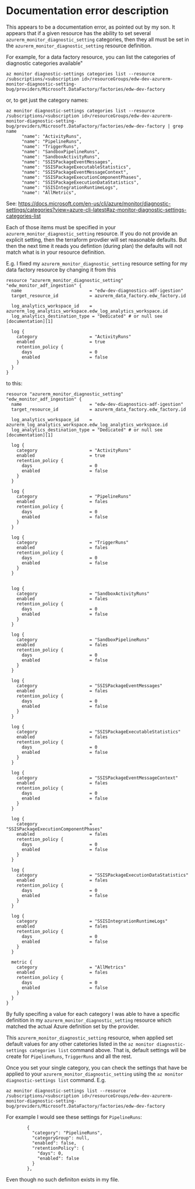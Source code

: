 # Documentation error description

This appears to be a documentation error, as pointed out by my son. It
appears that if a given resource has the ability to set several
`azurerm_monitor_diagnostic_setting` categories, then they all must be
set in the `azurerm_monitor_diagnostic_setting` resource definition.

For example, for a data factory resource, you can
list the categories of diagnostic categories available"
```
az monitor diagnostic-settings categories list --resource /subscriptions/<subscription id>/resourceGroups/edw-dev-azurerm-monitor-diagnostic-setting-bug/providers/Microsoft.DataFactory/factories/edw-dev-factory 
```
or, to get just the category names:
```
az monitor diagnostic-settings categories list --resource /subscriptions/<subscription id>/resourceGroups/edw-dev-azurerm-monitor-diagnostic-setting-bug/providers/Microsoft.DataFactory/factories/edw-dev-factory | grep name
      "name": "ActivityRuns",
      "name": "PipelineRuns",
      "name": "TriggerRuns",
      "name": "SandboxPipelineRuns",
      "name": "SandboxActivityRuns",
      "name": "SSISPackageEventMessages",
      "name": "SSISPackageExecutableStatistics",
      "name": "SSISPackageEventMessageContext",
      "name": "SSISPackageExecutionComponentPhases",
      "name": "SSISPackageExecutionDataStatistics",
      "name": "SSISIntegrationRuntimeLogs",
      "name": "AllMetrics",
```

See:
https://docs.microsoft.com/en-us/cli/azure/monitor/diagnostic-settings/categories?view=azure-cli-latest#az-monitor-diagnostic-settings-categories-list

Each of those items must be specified in your
`azurerm_monitor_diagnostic_setting` resource. If you do not provide
an explicit setting, then the terraform provdier will set reasonable
defaults. But then the next time it reads you defintion (during plan)
the defaults will not match what is in your resource definition. 

E.g. I fixed my `azurerm_monitor_diagnostic_setting` resource setting for
my data factory resource by changing it from this

```
resource "azurerm_monitor_diagnostic_setting" "edw_monitor_adf_ingestion" {
  name                          = "edw-dev-diagnostics-adf-igestion"
  target_resource_id            = azurerm_data_factory.edw_factory.id

  log_analytics_workspace_id    = azurerm_log_analytics_workspace.edw_log_analytics_workspace.id
  log_analytics_destination_type = "Dedicated" # or null see [documentation][1]

  log {
    category                    = "ActivityRuns"
    enabled                     = true
    retention_policy {
      days                      = 0
      enabled                   = false
    }
  }
}
```
to this:
```
resource "azurerm_monitor_diagnostic_setting" "edw_monitor_adf_ingestion" {
  name                          = "edw-dev-diagnostics-adf-igestion"
  target_resource_id            = azurerm_data_factory.edw_factory.id

  log_analytics_workspace_id    = azurerm_log_analytics_workspace.edw_log_analytics_workspace.id
  log_analytics_destination_type = "Dedicated" # or null see [documentation][1]

  log {
    category                    = "ActivityRuns"
    enabled                     = true
    retention_policy {
      days                      = 0
      enabled                   = false
    }
  }

  log {
    category                    = "PipelineRuns"
    enabled                     = fales
    retention_policy {
      days                      = 0
      enabled                   = false
    }
  }

  log {
    category                    = "TriggerRuns"
    enabled                     = fales
    retention_policy {
      days                      = 0
      enabled                   = false
    }
  }


  log {
    category                    = "SandboxActivityRuns"
    enabled                     = fales
    retention_policy {
      days                      = 0
      enabled                   = false
    }
  }

  log {
    category                    = "SandboxPipelineRuns"
    enabled                     = fales
    retention_policy {
      days                      = 0
      enabled                   = false
    }
  }

  log {
    category                    = "SSISPackageEventMessages"
    enabled                     = fales
    retention_policy {
      days                      = 0
      enabled                   = false
    }
  }

  log {
    category                    = "SSISPackageExecutableStatistics"
    enabled                     = fales
    retention_policy {
      days                      = 0
      enabled                   = false
    }
  }

  log {
    category                    = "SSISPackageEventMessageContext"
    enabled                     = fales
    retention_policy {
      days                      = 0
      enabled                   = false
    }
  }

  log {
    category                    = "SSISPackageExecutionComponentPhases"
    enabled                     = fales
    retention_policy {
      days                      = 0
      enabled                   = false
    }
  }

  log {
    category                    = "SSISPackageExecutionDataStatistics"
    enabled                     = fales
    retention_policy {
      days                      = 0
      enabled                   = false
    }
  }

  log {
    category                    = "SSISIntegrationRuntimeLogs"
    enabled                     = fales
    retention_policy {
      days                      = 0
      enabled                   = false
    }
  }

  metric {
    category                    = "AllMetrics"
    enabled                     = fales
    retention_policy {
      days                      = 0
      enabled                   = false
    }
  }
}
```

By fully specifing a value for each category I was able to have a
specific definition in my `azurerm_monitor_diagnostic_setting`
resource which matched the actual Azure definition set by the
provider. 



This `azurerm_monitor_diagnostic_setting` resource, when applied set
default values for any other catetories listed in the `az monitor diagnostic-settings categories list`
command above. That is, default settings will be create for
`PipelineRuns`, `TriggerRuns` and all the rest.

Once you set your single category, you can check the settings that
have be applied to your `azurerm_monitor_diagnostic_setting` using the
`az monitor diagnostic-settings list` command. E.g.
```
az monitor diagnostic-settings list --resource /subscriptions/<subscription id>/resourceGroups/edw-dev-azurerm-monitor-diagnostic-setting-bug/providers/Microsoft.DataFactory/factories/edw-dev-factory
```

For example I would see these settings for `PipelineRuns`:
```
        {
          "category": "PipelineRuns",
          "categoryGroup": null,
          "enabled": false,
          "retentionPolicy": {
            "days": 0,
            "enabled": false
          }
        },

```
Even though no such definiton exists in my file.
